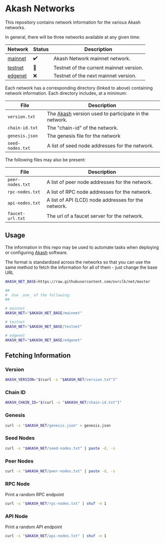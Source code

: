 # Akash Networks

This repository contains network information for the various Akash networks.

In general, there will be three networks available at any given time:

|Network|Status|Description|
|---|---|---|
|[mainnet](mainnet) | :heavy_check_mark: | Akash Network mainnet network.|
|[testnet](testnet) | :construction:     | Testnet of the current mainnet version.|
|[edgenet](edgenet) | :x:                | Testnet of the next mainnet version.|

Each network has a corresponding directory (linked to above) containing network information.
Each directory includes, at a minimum:

|File|Description|
|---|---|
|`version.txt`|The [Akash](//github.com/ovrclk/akash) version used to participate in the network.|
|`chain-id.txt`|The "chain-id" of the network.|
|`genesis.json`| The genesis file for the network |
|`seed-nodes.txt`| A list of seed node addresses for the network.|

The following files may also be present:

|File|Description|
|---|---|
|`peer-nodes.txt`| A list of peer node addresses for the network.|
|`rpc-nodes.txt`| A list of RPC node addresses for the network.|
|`api-nodes.txt`| A list of API (LCD) node addresses for the network.|
|`faucet-url.txt`| The url of a faucet server for the network.|

## Usage

The information in this repo may be used to automate tasks when deploying or configuring
[Akash](//github.com/ovrclk/akash) software.

The format is standardized across the networks so that you can use the same method
to fetch the information for all of them - just change the base URL 

```sh
AKASH_NET_BASE=https://raw.githubusercontent.com/ovrclk/net/master

##
#  Use _one_ of the following:
##

# mainnet
AKASH_NET="$AKASH_NET_BASE/mainnet"

# testnet
AKASH_NET="$AKASH_NET_BASE/testnet"

# edgenet
AKASH_NET="$AKASH_NET_BASE/edgenet"
```

## Fetching Information

### Version

```sh
AKASH_VERSION="$(curl -s "$AKASH_NET/version.txt")"
```

### Chain ID

```sh
AKASH_CHAIN_ID="$(curl -s "$AKASH_NET/chain-id.txt")"
```

### Genesis

```sh
curl -s "$AKASH_NET/genesis.json" > genesis.json
```

### Seed Nodes

```sh
curl -s "$AKASH_NET/seed-nodes.txt" | paste -d, -s
```

### Peer Nodes

```sh
curl -s "$AKASH_NET/peer-nodes.txt" | paste -d, -s
```

### RPC Node

Print a random RPC endpoint

```sh
curl -s "$AKASH_NET/rpc-nodes.txt" | shuf -n 1
```

### API Node

Print a random API endpoint

```sh
curl -s "$AKASH_NET/api-nodes.txt" | shuf -n 1
```
